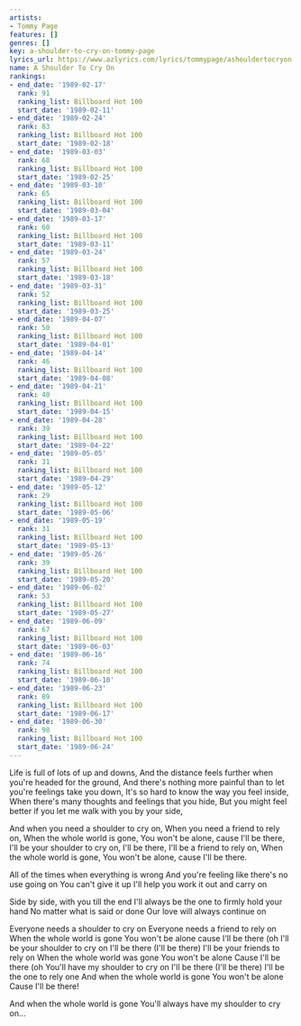 ```yaml
---
artists:
- Tommy Page
features: []
genres: []
key: a-shoulder-to-cry-on-tommy-page
lyrics_url: https://www.azlyrics.com/lyrics/tommypage/ashouldertocryon.html
name: A Shoulder To Cry On
rankings:
- end_date: '1989-02-17'
  rank: 91
  ranking_list: Billboard Hot 100
  start_date: '1989-02-11'
- end_date: '1989-02-24'
  rank: 83
  ranking_list: Billboard Hot 100
  start_date: '1989-02-18'
- end_date: '1989-03-03'
  rank: 68
  ranking_list: Billboard Hot 100
  start_date: '1989-02-25'
- end_date: '1989-03-10'
  rank: 65
  ranking_list: Billboard Hot 100
  start_date: '1989-03-04'
- end_date: '1989-03-17'
  rank: 60
  ranking_list: Billboard Hot 100
  start_date: '1989-03-11'
- end_date: '1989-03-24'
  rank: 57
  ranking_list: Billboard Hot 100
  start_date: '1989-03-18'
- end_date: '1989-03-31'
  rank: 52
  ranking_list: Billboard Hot 100
  start_date: '1989-03-25'
- end_date: '1989-04-07'
  rank: 50
  ranking_list: Billboard Hot 100
  start_date: '1989-04-01'
- end_date: '1989-04-14'
  rank: 46
  ranking_list: Billboard Hot 100
  start_date: '1989-04-08'
- end_date: '1989-04-21'
  rank: 40
  ranking_list: Billboard Hot 100
  start_date: '1989-04-15'
- end_date: '1989-04-28'
  rank: 39
  ranking_list: Billboard Hot 100
  start_date: '1989-04-22'
- end_date: '1989-05-05'
  rank: 31
  ranking_list: Billboard Hot 100
  start_date: '1989-04-29'
- end_date: '1989-05-12'
  rank: 29
  ranking_list: Billboard Hot 100
  start_date: '1989-05-06'
- end_date: '1989-05-19'
  rank: 31
  ranking_list: Billboard Hot 100
  start_date: '1989-05-13'
- end_date: '1989-05-26'
  rank: 39
  ranking_list: Billboard Hot 100
  start_date: '1989-05-20'
- end_date: '1989-06-02'
  rank: 53
  ranking_list: Billboard Hot 100
  start_date: '1989-05-27'
- end_date: '1989-06-09'
  rank: 67
  ranking_list: Billboard Hot 100
  start_date: '1989-06-03'
- end_date: '1989-06-16'
  rank: 74
  ranking_list: Billboard Hot 100
  start_date: '1989-06-10'
- end_date: '1989-06-23'
  rank: 89
  ranking_list: Billboard Hot 100
  start_date: '1989-06-17'
- end_date: '1989-06-30'
  rank: 98
  ranking_list: Billboard Hot 100
  start_date: '1989-06-24'
---
```


Life is full of lots of up and downs,
And the distance feels further when you're headed for the ground,
And there's nothing more painful than to let you're feelings take you down,
It's so hard to know the way you feel inside,
When there's many thoughts and feelings that you hide,
But you might feel better if you let me walk with you by your side,

And when you need a shoulder to cry on,
When you need a friend to rely on,
When the whole world is gone,
You won't be alone, cause I'll be there,
I'll be your shoulder to cry on,
I'll be there,
I'll be a friend to rely on,
When the whole world is gone,
You won't be alone, cause I'll be there.

All of the times when everything is wrong
And you're feeling like there's no use going on
You can't give it up
I'll help you work it out and carry on

Side by side, with you till the end
I'll always be the one to firmly hold your hand
No matter what is said or done
Our love will always continue on

Everyone needs a shoulder to cry on
Everyone needs a friend to rely on
When the whole world is gone
You won't be alone cause I'll be there (oh
I'll be your shoulder to cry on
I'll be there (I'll be there)
I'll be your friends to rely on
When the whole world was gone
You won't be alone
Cause I'll be there (oh
You'll have my shoulder to cry on
I'll be there (I'll be there)
I'll be the one to rely one
And when the whole world is gone
You won't be alone
Cause I'll be there!

And when the whole world is gone
You'll always have my shoulder to cry on...



